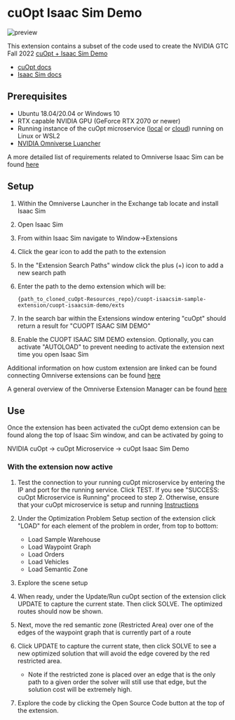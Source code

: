 # cuOpt Isaac Sim Demo
![preview](/cuopt-isaacsim-sample-extension/cuopt-isaacsim-demo/exts/omni.cuopt.demo/data/preview.png)

This extension contains a subset of the code used to create the NVIDIA GTC Fall 2022 [cuOpt + Isaac Sim Demo](https://www.youtube.com/watch?v=OxIwIMgUJCE)

- [cuOpt docs](https://docs.nvidia.com/cuopt/)
- [Isaac Sim docs](https://developer.nvidia.com/isaac-sim)

## Prerequisites
- Ubuntu 18.04/20.04
 or Windows 10
 - RTX capable NVIDIA GPU (GeForce RTX 2070 or newer)
 - Running instance of the cuOpt microservice ([local](https://github.com/NVIDIA/cuOpt-Resources#local-environment) or [cloud](https://github.com/NVIDIA/cuOpt-Resources#cloud-environment)) running on Linux or WSL2
 - [NVIDIA Omniverse Luancher](https://www.nvidia.com/en-us/omniverse/download/)

A more detailed list of requirements related to Omniverse Isaac Sim can be found [here](https://docs.omniverse.nvidia.com/app_isaacsim/app_isaacsim/requirements.html)

## Setup
1. Within the Omniverse Launcher in the Exchange tab locate and install Isaac Sim
2. Open Isaac Sim
3. From within Isaac Sim navigate to Window&rarr;Extensions
4. Click the gear icon to add the path to the extension
5. In the "Extension Search Paths" window click the plus (+) icon to add a new search path
6. Enter the path to the demo extension which will be:

    `{path_to_cloned_cuOpt-Resources_repo}/cuopt-isaacsim-sample-extension/cuopt-isaacsim-demo/exts`

7. In the search bar within the Extensions window entering "cuOpt" should return a result for "CUOPT ISAAC SIM DEMO"
8. Enable the CUOPT ISAAC SIM DEMO extension. Optionally, you can activate "AUTOLOAD" to prevent needing to activate the extension next time you open Isaac Sim

Additional information on how custom extension are linked can be found connecting Omniverse extensions can be found [here](https://www.youtube.com/watch?v=eGxV_PGNpOg)

A general overview of the Omniverse Extension Manager can be found [here](https://www.youtube.com/watch?v=LcGJmmVQAOU)

## Use
Once the extension has been activated the cuOpt demo extension can be found along the top of Isaac Sim window, and can be activated by going to 

NVIDIA cuOpt &rarr; cuOpt Microservice &rarr; cuOpt Isaac Sim Demo

### With the extension now active
1. Test the connection to your running cuOpt microservice by entering the IP and port for the running service.  Click TEST.  If you see "SUCCESS: cuOpt Microservice is Running" proceed to step 2.  Otherwise, ensure that your cuOpt microservice is setup and running [Instructions](https://github.com/NVIDIA/cuOpt-Resources#local-environment)
2. Under the Optimization Problem Setup section of the extension click "LOAD" for each element of the problem in order, from top to bottom: 
   - Load Sample Warehouse
   - Load Waypoint Graph
   - Load Orders
   - Load Vehicles
   - Load Semantic Zone
3. Explore the scene setup
4. When ready, under the Update/Run cuOpt section of the extension click UPDATE to capture the current state.  Then click SOLVE. The optimized routes should now be shown.
5. Next, move the red semantic zone (Restricted Area) over one of the edges of the waypoint graph that is currently part of a route
6. Click UPDATE to capture the current state, then click SOLVE to see a new optimized solution that will avoid the edge covered by the red restricted area.
   - Note if the restricted zone is placed over an edge that is the only path to a given order the solver will still use that edge, but the solution cost will be extremely high.
  
7. Explore the code by clicking the Open Source Code button at the top of the extension.

